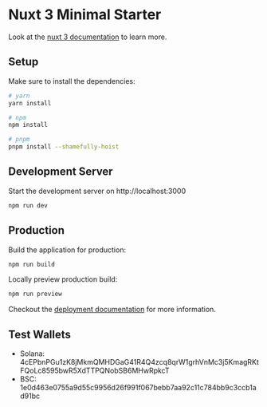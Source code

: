 # Nuxt 3 Minimal Starter

Look at the [nuxt 3 documentation](https://v3.nuxtjs.org) to learn more.

## Setup

Make sure to install the dependencies:

```bash
# yarn
yarn install

# npm
npm install

# pnpm
pnpm install --shamefully-hoist
```

## Development Server

Start the development server on http://localhost:3000

```bash
npm run dev
```

## Production

Build the application for production:

```bash
npm run build
```

Locally preview production build:

```bash
npm run preview
```

Checkout the [deployment documentation](https://v3.nuxtjs.org/docs/deployment) for more information.


## Test Wallets
- Solana: 4cEPbnPGu1zK8jMkmQMHDGaG41R4Q4zcq8qrW1grhVnMc3j5KmagRKtFQoLc8595bwR5XdTTPQNobSB6MHwRpkcT
- BSC: 1e0d463e0755a9d55c9956d26f991f067bebb7aa92c11c784bb9c3ccb1ad91bc
